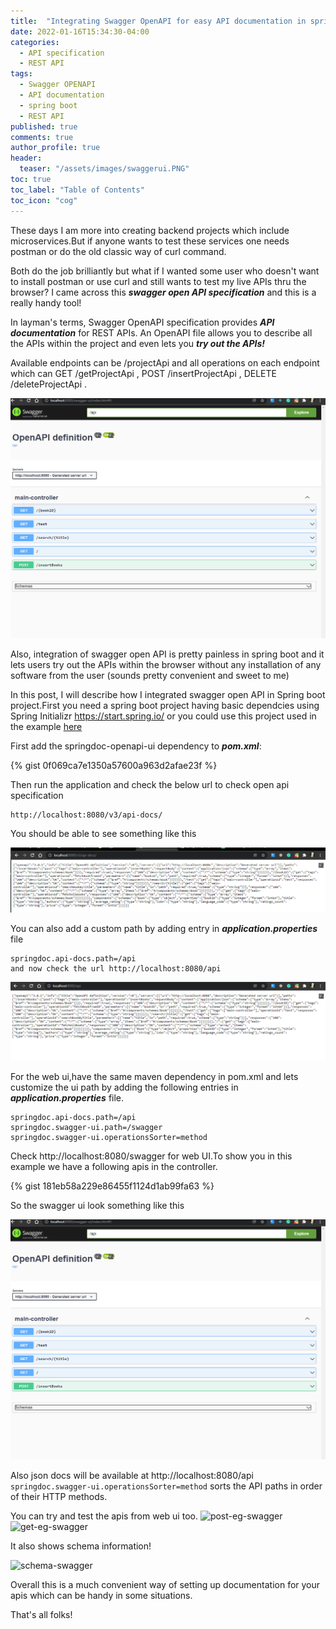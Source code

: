 ```yaml
---
title:  "Integrating Swagger OpenAPI for easy API documentation in spring boot"
date: 2022-01-16T15:34:30-04:00
categories:
  - API specification
  - REST API
tags:
  - Swagger OPENAPI
  - API documentation
  - spring boot
  - REST API
published: true
comments: true
author_profile: true
header:
  teaser: "/assets/images/swaggerui.PNG"
toc: true
toc_label: "Table of Contents"
toc_icon: "cog"  
---
```


These days I am more into creating backend projects which include microservices.But if anyone wants to test these services one needs postman or do the old classic way of curl command. 

Both do the job brilliantly but what if I wanted some user who doesn't want to install postman or use curl and still wants to test my live APIs thru the browser? I came across this ***swagger open API specification*** and this is a really handy tool!


In layman's terms, Swagger OpenAPI specification provides ***API documentation*** for REST APIs. An OpenAPI file allows you to describe all the APIs within the project and even lets you ***try out the APIs!***

Available endpoints can be /projectApi and all operations on each endpoint which can GET /getProjectApi , POST /insertProjectApi , DELETE /deleteProjectApi .

![swaggerui](/assets/images/swaggerui.PNG)

Also, integration of swagger open API is pretty painless in spring boot and it lets users try out the APIs within the browser without any installation of any software from the user (sounds pretty convenient and sweet to me)

In this post, I will describe how I integrated swagger open API in Spring boot project.First you need a spring boot project having basic dependcies using Spring Initializr https://start.spring.io/ or you could use this project used in the example [here][Here]


First add the springdoc-openapi-ui dependency to ***pom.xml***:

{% gist 0f069ca7e1350a57600a963d2afae23f %}


Then run the application and check the below url to check open api specification
```
http://localhost:8080/v3/api-docs/
```

You should be able to see something like this

![open-apidocs](/assets/images/open-apidocs.PNG)

You can also add a custom path by adding entry in ***application.properties*** file
```
springdoc.api-docs.path=/api
and now check the url http://localhost:8080/api
```
![custom-open-apidocs](/assets/images/custom-open-apidocs.PNG)


For the web ui,have the same maven dependency in pom.xml and lets customize the ui path by adding the following entries in ***application.properties*** file.

```
springdoc.api-docs.path=/api
springdoc.swagger-ui.path=/swagger
springdoc.swagger-ui.operationsSorter=method
```
Check http://localhost:8080/swagger for web UI.To show you in this example we have a following apis in the controller.

{% gist 181eb58a229e86455f1124d1ab99fa63 %}


So the swagger ui look something like this

![swaggerui](/assets/images/swaggerui.PNG)


Also json docs will be available at http://localhost:8080/api
``` springdoc.swagger-ui.operationsSorter=method ``` sorts the API paths in order of their HTTP methods.

You can try and test the apis from web ui too.
![post-eg-swagger](/assets/images/post-eg-swagger.PNG)
![get-eg-swagger](/assets/images/get-eg-swagger.PNG)

It also shows schema information!

![schema-swagger](/assets/images/schema-swagger.PNG)


Overall this is a much convenient way of setting up documentation for your apis which can be handy in some situations.

That's all folks!

[Here]: https://github.com/shwetarkadam/BooksDocker
